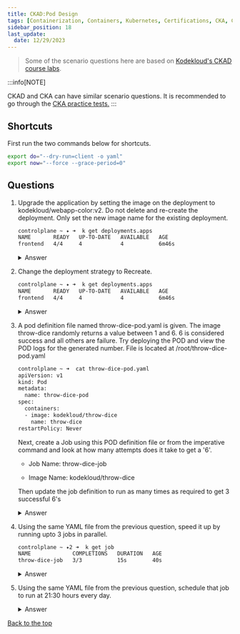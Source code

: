 ```yaml
---
title: CKAD:Pod Design
tags: [Containerization, Containers, Kubernetes, Certifications, CKA, CKAD, CKSS]
sidebar_position: 18
last_update:
  date: 12/29/2023
---
```




> Some of the scenario questions here are based on [Kodekloud's CKAD course labs](https://kodekloud.com/courses/labs-certified-kubernetes-application-developer/?utm_source=udemy&utm_medium=labs&utm_campaign=kubernetes).


:::info[NOTE]

CKAD and CKA can have similar scenario questions. 
It is recommended to go through the [CKA practice tests.](/docs/015-Containerization/050-Exams/001-CKA/002-Practice-Test-CKA.md)
:::


## Shortcuts

First run the two commands below for shortcuts.

```bash
export do="--dry-run=client -o yaml" 
export now="--force --grace-period=0" 
```

## Questions


1. Upgrade the application by setting the image on the deployment to kodekloud/webapp-color:v2. Do not delete and re-create the deployment. Only set the new image name for the existing deployment.

    ```bash
    controlplane ~ ✦ ➜  k get deployments.apps 
    NAME       READY   UP-TO-DATE   AVAILABLE   AGE
    frontend   4/4     4            4           6m46s 
    ```

    <details>
      <summary> Answer </summary>
    
    ```bash
    controlplane ~ ✦ ✖ k set image deploy frontend simple-webapp=kodekloud/webapp-color:v2
    deployment.apps/frontend image updated
    ```
    ```bash
    controlplane ~ ➜  k get deployments.apps 
    NAME       READY   UP-TO-DATE   AVAILABLE   AGE
    frontend   5/4     4            3           5m18s 
    ```
    
    </details>
      


2. Change the deployment strategy to Recreate.

    ```bash
    controlplane ~ ✦ ➜  k get deployments.apps 
    NAME       READY   UP-TO-DATE   AVAILABLE   AGE
    frontend   4/4     4            4           6m46s 
    ```

    <details>
      <summary> Answer </summary>
    
    ```bash
    controlplane ~ ✦2 ➜  k get deployments.apps 
    NAME       READY   UP-TO-DATE   AVAILABLE   AGE
    frontend   4/4     4            4           8m14s

    controlplane ~ ✦2 ➜  k get deployments.apps frontend -o yaml > frontend.yml

    controlplane ~ ✦2 ➜  k delete -f frontend.yml 
    deployment.apps "frontend" deleted

    controlplane ~ ✦2 ➜  k get deployments.apps 
    No resources found in default namespace. 
    ```
    ```yaml
    ## frontend.yml
    ---
    apiVersion: apps/v1
    kind: Deployment
    metadata:
      name: frontend
      namespace: default
    spec:
      replicas: 4
      selector:
        matchLabels:
          name: webapp
      strategy:
        type: Recreate
      template:
        metadata:
          labels:
            name: webapp
        spec:
          containers:
          - image: kodekloud/webapp-color:v2
            name: simple-webapp
            ports:
            - containerPort: 8080
              protocol: TCP
    ```
    
    ```bash
    controlplane ~ ✦2 ➜  k apply -f frontend.yml 
    deployment.apps/frontend created

    controlplane ~ ✦2 ➜  k get deployments.apps 
    NAME       READY   UP-TO-DATE   AVAILABLE   AGE
    frontend   4/4     4            4           6s
    ```
    
    </details>
      



3. A pod definition file named throw-dice-pod.yaml is given. The image throw-dice randomly returns a value between 1 and 6. 6 is considered success and all others are failure. Try deploying the POD and view the POD logs for the generated number. File is located at /root/throw-dice-pod.yaml

    ```bash
    controlplane ~ ➜  cat throw-dice-pod.yaml 
    apiVersion: v1
    kind: Pod
    metadata:
      name: throw-dice-pod
    spec:
      containers:
      - image: kodekloud/throw-dice
        name: throw-dice
    restartPolicy: Never 
    ```

    Next, create a Job using this POD definition file or from the imperative command and look at how many attempts does it take to get a '6'.

    - Job Name: throw-dice-job

    - Image Name: kodekloud/throw-dice

    Then update the job definition to run as many times as required to get 3 successful 6's

    <details>
      <summary> Answer </summary>
    
    ```bash
    controlplane ~ ➜  k apply  -f throw-dice-pod.yaml 
    pod/throw-dice-pod created

    controlplane ~ ➜  k get po
    NAME             READY   STATUS              RESTARTS   AGE
    throw-dice-pod   0/1     ContainerCreating   0          3s

    controlplane ~ ➜  k get po
    NAME             READY   STATUS   RESTARTS   AGE
    throw-dice-pod   0/1     Error    0          4s

    controlplane ~ ➜  k logs throw-dice-pod 
    5
    ```

    Create the job. 

    ```bash
    controlplane ~ ➜  k create job throw-dice-job --image kodekloud/throw-dice $do
    apiVersion: batch/v1
    kind: Job
      metadata:
      creationTimestamp: null
      name: throw-dice-job
    spec:
      template:
        metadata:
          creationTimestamp: null
        spec:
          containers:
          - image: kodekloud/throw-dice
            name: throw-dice-job
            resources: {}
        restartPolicy: Never
    status: {}

    controlplane ~ ➜  k create job throw-dice-job --image kodekloud/throw-dice $do > job.yml
    ```
    
    ```bash
    ## job.yml
    apiVersion: batch/v1
    kind: Job
    metadata:
      creationTimestamp: null
      name: throw-dice-job
    spec:
      backoffLimit: 15
      template:
        metadata:
        creationTimestamp: null
        spec:
        containers:
        - image: kodekloud/throw-dice
            name: throw-dice-job
            resources: {}
        restartPolicy: Never
    status: {} 
    ```
    ```bash
    controlplane ~ ➜  k apply -f job.yml 
    job.batch/throw-dice-job created

    controlplane ~ ➜  k get job
    NAME             COMPLETIONS   DURATION   AGE
    throw-dice-job   0/1           4s         4s
    ```

    Update the job definition to run as many times as required to get 3 successful 6's

    ```yaml
    apiVersion: batch/v1
    kind: Job
    metadata:
      name: throw-dice-job
    spec:
      completions: 3
      backoffLimit: 25 # This is so the job does not quit before it succeeds.
      template:
        spec:
          containers:
          - name: throw-dice
            image: kodekloud/throw-dice
        restartPolicy: Never
    ```
        
    </details>
      


4. Using the same YAML file from the previous question, speed it up by running upto 3 jobs in parallel.

    ```bash
    controlplane ~ ✦2 ➜  k get job
    NAME             COMPLETIONS   DURATION   AGE
    throw-dice-job   3/3           15s        40s 
    ```
        
    <details>
      <summary> Answer </summary>
    
    ```bash
    controlplane ~ ✦2 ➜  k delete job throw-dice-job 
    job.batch "throw-dice-job" deleted

    controlplane ~ ✦2 ➜  k get job
    No resources found in default namespace. 
    ```
    ```yaml
    ## job.yml
    apiVersion: batch/v1
    kind: Job
    metadata:
    name: throw-dice-job
    spec:
    parallelism: 3
    completions: 3
    backoffLimit: 25 # This is so the job does not quit before it succeeds.
    template:
        spec:
        containers:
        - name: throw-dice
            image: kodekloud/throw-dice
        restartPolicy: Never
    ```
    ```bash
    controlplane ~ ✦2 ➜  k apply -f job.yml 
    job.batch/throw-dice-job created 
    ```
    
    </details>
      

5. Using the same YAML file from the previous question, schedule that job to run at 21:30 hours every day.

    <details>
      <summary> Answer </summary>
        
    ```yaml 
    ## cronjob.yml
    apiVersion: batch/v1
    kind: CronJob
    metadata:
    name: throw-dice-cron-job
    spec:
    schedule: "30 21 * * *"
    jobTemplate:
        spec:
        completions: 3
        parallelism: 3
        backoffLimit: 25 # This is so the job does not quit before it succeeds.
        template:
            spec:
            containers:
            - name: throw-dice
                image: kodekloud/throw-dice
            restartPolicy: Never 
    ```
    ```bash
    controlplane ~ ✦5 ➜  k apply -f cronjob.yml
    cronjob.batch/throw-dice-cron-job created

    controlplane ~ ✦5 ➜  k get cronjobs.batch 
    NAME                  SCHEDULE      SUSPEND   ACTIVE   LAST SCHEDULE   AGE
    throw-dice-cron-job   30 21 * * *   False     0        <none>          8s
    ```
        
    </details>
      




[Back to the top](#practice-test-ckad)    

